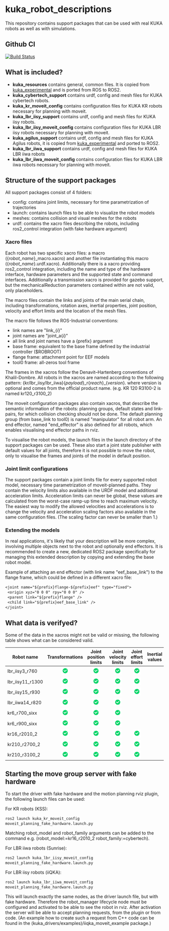 # kuka_robot_descriptions

This repository contains support packages that can be used with real KUKA robots as well as with simulations.

Github CI
------------
[![Build Status](https://github.com/kroshu/kuka_robot_descriptions/workflows/CI/badge.svg?branch=main)](https://github.com/kroshu/kuka_robot_descriptions/actions)

## What is included?

- **kuka_resources** contains general, common files. It is copied from [kuka_experimental](https://github.com/ros-industrial/kuka_experimental) and is ported from ROS to ROS2.
- **kuka_cybertech_support** contains urdf, config and mesh files for KUKA cybertech robots.
- **kuka_kr_moveit_config** contains configuration files for KUKA KR robots necessary for planning with moveit.
- **kuka_lbr_iisy_support** contains urdf, config and mesh files for KUKA iisy robots.
- **kuka_lbr_iisy_moveit_config** contains configuration files for KUKA LBR iisy robots necessary for planning with moveit.
- **kuka_agilus_support** contains urdf, config and mesh files for KUKA Agilus robots, it is copied from [kuka_experimental](https://github.com/ros-industrial/kuka_experimental) and ported to ROS2.
- **kuka_lbr_iiwa_support** contains urdf, config and mesh files for KUKA LBR iiwa robots
- **kuka_lbr_iiwa_moveit_config** contains configuration files for KUKA LBR iiwa robots necessary for planning with moveit.

## Structure of the support packages

All support packages consist of 4 folders:
- config: contains joint limits, necessary for time parametrization of trajectories
- launch: contains launch files to be able to visualize the robot models
- meshes: contains collision and visual meshes for the robots
- urdf: contains the xacro files describing the robots, including ros2_control integration (with fake hardware argument)

### Xacro files
 Each robot has two specific xacro files: a macro ({*robot_name*}_macro.xacro) and another file instantiating this macro ({*robot_name*}.urdf.xacro). Additionally there is a xacro providing ros2_control integration, including the name and type of the hardware interface, hardware parameters and the supported state and command interfaces.
 Additionally a transmission xacro is provided for gazebo support, but the mechanicalReduction parameters contained within are not valid, only placeholders.

 The macro files contain the links and joints of the main serial chain, including transformations, rotation axes, inertial properties, joint position, velocity and effort limits and the location of the mesh files.

 The macro file follows the ROS-Industrial conventions:
 - link names are "link_{*i*}"
 - joint names are "joint_a{*i*}"
 - all link and joint names have a {prefix} argument
 - base frame: equivalent to the base frame defined by the industrial controller ($ROBROOT)
 - flange frame: attachment point for EEF models
 - tool0 frame: all-zeros tool frame

 The frames in the xacros follow the Denavit–Hartenberg conventions of Khalil-Dombre.
 All robots in the xacros are named according to the following pattern: {kr/lbr_iisy/lbr_iiwa}{*payload*}\_r{*reach*}\_{*version*}.
 where version is optional and comes from the official product name. (e.g. KR 120 R3100-2 is named kr120_r3100_2)

 The moveit configuration packages also contain xacros, that describe the semantic information of the robots: planning groups, default states and link-pairs, for which collision checking should not be done. The default planning group (from base_link to tool0) is named "manipulator" for all robot arm. An end effector, named "end_effector" is also defined for all robots, which enables visualising end effector paths in rviz.

 To visualise the robot models, the launch files in the launch directory of the support packages can be used. These also start a joint state publisher with default values for all joints, therefore it is not possible to move the robot, only to visualise the frames and joints of the model in default position.

### Joint limit configurations

 The support packages contain a joint limits file for every supported robot model, necessary time parametrization of moveit-planned paths. They contain the velocity limits also available in the URDF model and additional acceleration limits. Acceleration limits can never be global, these values are calculated from the worst-case ramp-up time to reach maximum velocity. The easiest way to modify the allowed velocities and accelerations is to change the velocity and acceleration scaling factors also available in the same configuration files. (The scaling factor can never be smaller than 1.)

 
### Extending the models

 In real applications, it's likely that your description will be more complex, involving multiple objects next to the robot and optionally end effectors. It is recommended to create a new, dedicated ROS2 package specifically for managing this extended description by copying and extending the base robot model.

 Example of attaching an end effector (with link name "eef_base_link") to the flange frame, which could be defined in a different xacro file:
```
<joint name="${prefix}flange-${prefix}eef" type="fixed">
 <origin xyz="0 0 0" rpy="0 0 0" />
 <parent link="${prefix}flange" />
 <child link="${prefix}eef_base_link" />
</joint>
```

## What data is verifyed?

Some of the data in the xacros might not be valid or missing, the following table shows what can be considered valid.

|Robot name | Transformations | Joint position limits | Joint velocity limits | Joint effort limits | Inertial values | Simplified collision meshes|
|---|:---:|:---:|:---:|:---:|:---:|:---:|
|lbr_iisy3_r760 | <img src="doc/resources/verified.png" alt="Verified" width="25"/> | <img src="doc/resources/verified.png" alt="Verified" width="25"/> | <img src="doc/resources/verified.png" alt="Verified" width="25"/> | <img src="doc/resources/verified.png" alt="Verified" width="25"/> | | <img src="doc/resources/verified.png" alt="Verified" width="25"/> |
|lbr_iisy11_r1300 | <img src="doc/resources/verified.png" alt="Verified" width="25"/> | <img src="doc/resources/verified.png" alt="Verified" width="25"/> | <img src="doc/resources/verified.png" alt="Verified" width="25"/> | <img src="doc/resources/verified.png" alt="Verified" width="25"/> | | |
|lbr_iisy15_r930 | <img src="doc/resources/verified.png" alt="Verified" width="25"/> | <img src="doc/resources/verified.png" alt="Verified" width="25"/> | <img src="doc/resources/verified.png" alt="Verified" width="25"/> | <img src="doc/resources/verified.png" alt="Verified" width="25"/> | | |
|lbr_iiwa14_r820 | <img src="doc/resources/verified.png" alt="Verified" width="25"/> | <img src="doc/resources/verified.png" alt="Verified" width="25"/> | <img src="doc/resources/verified.png" alt="Verified" width="25"/> | | | |
|kr6_r700_sixx | <img src="doc/resources/verified.png" alt="Verified" width="25"/> | <img src="doc/resources/verified.png" alt="Verified" width="25"/> | <img src="doc/resources/verified.png" alt="Verified" width="25"/> | | | <img src="doc/resources/verified.png" alt="Verified" width="25"/> |
|kr6_r900_sixx | <img src="doc/resources/verified.png" alt="Verified" width="25"/> | <img src="doc/resources/verified.png" alt="Verified" width="25"/> | <img src="doc/resources/verified.png" alt="Verified" width="25"/> | | | <img src="doc/resources/verified.png" alt="Verified" width="25"/> |
|kr16_r2010_2 | <img src="doc/resources/verified.png" alt="Verified" width="25"/> | <img src="doc/resources/verified.png" alt="Verified" width="25"/> | <img src="doc/resources/verified.png" alt="Verified" width="25"/> | <img src="doc/resources/verified.png" alt="Verified" width="25"/> | | |
|kr210_r2700_2 | <img src="doc/resources/verified.png" alt="Verified" width="25"/> | <img src="doc/resources/verified.png" alt="Verified" width="25"/> | <img src="doc/resources/verified.png" alt="Verified" width="25"/> | <img src="doc/resources/verified.png" alt="Verified" width="25"/> | | |
|kr210_r3100_2 | <img src="doc/resources/verified.png" alt="Verified" width="25"/> | <img src="doc/resources/verified.png" alt="Verified" width="25"/> | <img src="doc/resources/verified.png" alt="Verified" width="25"/> | <img src="doc/resources/verified.png" alt="Verified" width="25"/> | | |

## Starting the move group server with fake hardware

To start the driver with fake hardware and the motion planning rviz plugin, the following launch files can be used:

For KR robots (KSS):
```
ros2 launch kuka_kr_moveit_config moveit_planning_fake_hardware.launch.py
```
Matching robot_model and robot_family arguments can be added to the command e.g. (robot_model:=kr16_r2010_2 robot_family:=cybertech).

For LBR iiwa robots (Sunrise):
```
ros2 launch kuka_lbr_iisy_moveit_config moveit_planning_fake_hardware.launch.py
```

For LBR iisy robots (iiQKA):
```
ros2 launch kuka_lbr_iiwa_moveit_config moveit_planning_fake_hardware.launch.py 
```

This will launch exactly the same nodes, as the driver launch file, but with fake hardware. Therefore the robot_manager lifecycle node must be configured and activated to be able to see the robot in rviz. After activation the server will be able to accept planning requests, from the plugin or from code. (An example how to create such a request from C++ code can be found in the (kuka_drivers/examples)/iiqka_moveit_example package.)
